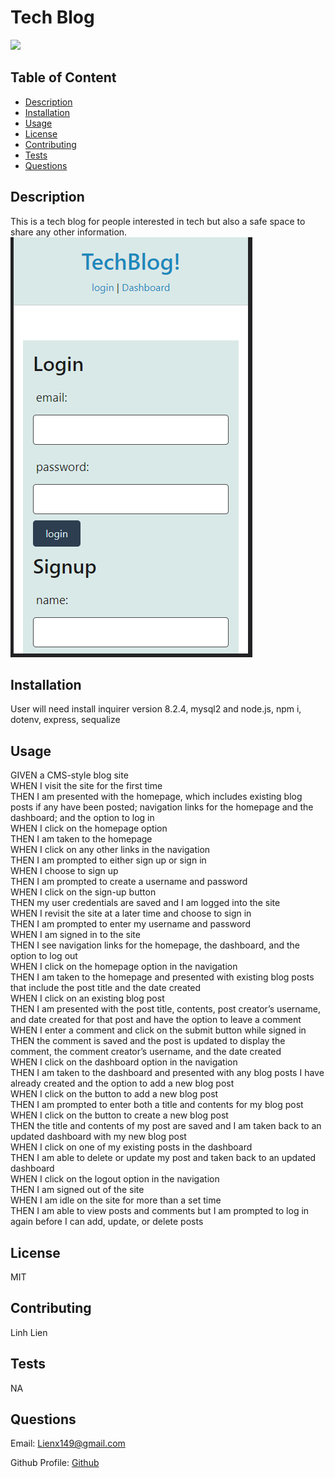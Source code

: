 # Tech Blog
[<img src="https://img.shields.io/badge/License-MIT-yellow.svg">](https://opensource.org/licenses/MIT)

## Table of Content 

- [Description](#description)
- [Installation](#installation)
- [Usage](#usage)
- [License](#license)
- [Contributing](#contributing)
- [Tests](#tests)
- [Questions](#questions)

## Description 
This is a tech blog for people interested in tech but also a safe space to share any other information.\
![login page](images/Capture.PNG)
## Installation 
User will need install inquirer version 8.2.4, mysql2 and node.js, npm i, dotenv, express, sequalize

## Usage 
GIVEN a CMS-style blog site\
WHEN I visit the site for the first time\
THEN I am presented with the homepage, which includes existing blog posts if any have been posted; navigation links for the homepage and the dashboard; and the option to log in\
WHEN I click on the homepage option\
THEN I am taken to the homepage\
WHEN I click on any other links in the navigation\
THEN I am prompted to either sign up or sign in\
WHEN I choose to sign up\
THEN I am prompted to create a username and password\
WHEN I click on the sign-up button\
THEN my user credentials are saved and I am logged into the site\
WHEN I revisit the site at a later time and choose to sign in\
THEN I am prompted to enter my username and password\
WHEN I am signed in to the site\
THEN I see navigation links for the homepage, the dashboard, and the option to log out\
WHEN I click on the homepage option in the navigation\
THEN I am taken to the homepage and presented with existing blog posts that include the post title and the date created\
WHEN I click on an existing blog post\
THEN I am presented with the post title, contents, post creator’s username, and date created for that post and have the option to leave a comment\
WHEN I enter a comment and click on the submit button while signed in\
THEN the comment is saved and the post is updated to display the comment, the comment creator’s username, and the date created\
WHEN I click on the dashboard option in the navigation\
THEN I am taken to the dashboard and presented with any blog posts I have already created and the option to add a new blog post\
WHEN I click on the button to add a new blog post\
THEN I am prompted to enter both a title and contents for my blog post\
WHEN I click on the button to create a new blog post\
THEN the title and contents of my post are saved and I am taken back to an updated dashboard with my new blog post\
WHEN I click on one of my existing posts in the dashboard\
THEN I am able to delete or update my post and taken back to an updated dashboard\
WHEN I click on the logout option in the navigation\
THEN I am signed out of the site\
WHEN I am idle on the site for more than a set time\
THEN I am able to view posts and comments but I am prompted to log in again before I can add, update, or delete posts

## License 
MIT

## Contributing 
Linh Lien

## Tests 
NA

## Questions 
Email: Lienx149@gmail.com 

Github Profile: [Github](https://github.com/Liex149)